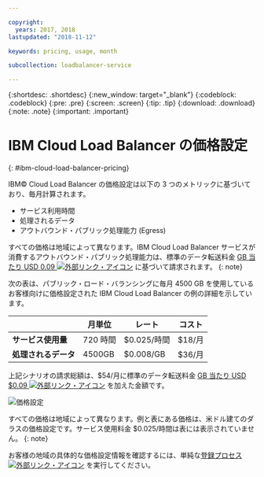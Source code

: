 ```yaml
---

copyright:
  years: 2017, 2018
lastupdated: "2018-11-12"

keywords: pricing, usage, month

subcollection: loadbalancer-service

---
```


{:shortdesc: .shortdesc}
{:new_window: target="_blank"}
{:codeblock: .codeblock}
{:pre: .pre}
{:screen: .screen}
{:tip: .tip}
{:download: .download}
{:note: .note}
{:important: .important}


# IBM Cloud Load Balancer の価格設定
{: #ibm-cloud-load-balancer-pricing}

IBM© Cloud Load Balancer の価格設定は以下の 3 つのメトリックに基づいており、毎月計算されます。

* サービス利用時間
* 処理されるデータ
* アウトバウンド・パブリック処理能力 (Egress)

すべての価格は地域によって異なります。IBM Cloud Load Balancer サービスが消費するアウトバウンド・パブリック処理能力は、標準のデータ転送料金 [GB 当たり USD 0.09 ![外部リンク・アイコン](../../icons/launch-glyph.svg "外部リンク・アイコン")](https://www.ibm.com/cloud/bandwidth) に基づいて請求されます。
{: note}

次の表は、パブリック・ロード・バランシングに毎月 4500 GB を使用しているお客様向けに価格設定された IBM Cloud Load Balancer の例の詳細を示しています。

| | 月単位 | レート | コスト |
| ------------- | ------------- | ------------- | ------------- |
| **サービス使用量** | 720 時間 | $0.025/時間 | $18/月 |
| **処理されるデータ** | 4500GB | $0.008/GB | $36/月 |

上記シナリオの請求総額は、$54/月に標準のデータ転送料金 [GB 当たり USD $0.09 ![外部リンク・アイコン](../../icons/launch-glyph.svg "外部リンク・アイコン")](https://www.ibm.com/cloud/bandwidth) を加えた金額です。

![価格設定](./images/pricing.png)


すべての価格は地域によって異なります。例と表にある価格は、米ドル建てのダラスの価格設定です。サービス使用料金 $0.025/時間は表には表示されていません。
{: note}

お客様の地域の具体的な価格設定情報を確認するには、単純な[登録プロセス ![外部リンク・アイコン](../../icons/launch-glyph.svg "外部リンク・アイコン")](https://console.bluemix.net/catalog/infrastructure/load-balancer-group) を実行してください。
